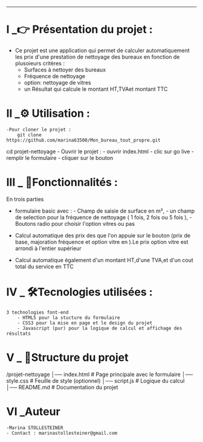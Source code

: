 
---

# I _👉 **Présentation du projet :**
- Ce projet est une application qui permet de calculer automatiquement les prix d'une prestation  de nettoyage des bureaux en fonction de plusoieurs critères :
    - Surfaces à nettoyer des bureaux
    - Fréquence de nettoyage
    - option: nettoyage de vitres
    - un Résultat qui calcule le montant HT,TVAet montant TTC


# II _⚙️ **Utilisation :**
    -Pour cloner le projet :
        git clone https://github.com/marina63500/Mon_bureau_tout_propre.git
cd projet-nettoyage
    - Ouvrir le projet :
        - ouvrir index.html 
        - clic sur go live
        - remplir le formulaire
        - cliquer sur le bouton


# III _ 🚀**Fonctionnalités :**
 En trois parties
 - formulaire basic avec :
        - Champ de saisie de surface en m²,
        - un champ de selection pour la fréquence de nettoyage ( 1 fois, 2 fois ou 5 fois ),
        -Boutons radio pour choisir l'option vitres ou pas

- Calcul automatique des prix des que l'on appuie sur le bouton (prix de base, majoration fréquence et option vitre en ).Le prix option vitre est arrondi à l'entier supérieur

- Calcul automatique également d'un montant HT,d'une
 TVA,et d'un cout total du service en TTC


# IV _ 🛠️**Tecnologies utilisées :**

    3 technologies font-end
        - HTML5 pour la stucture du formulaire
        - CSS3 pour la mise en page et le design du projet
        - Javascript (pur) pour la logique de calcul et affichage des résultats


# V _ 📂**Structure du projet**

/projet-nettoyage
│── index.html        # Page principale avec le formulaire
│── style.css         # Feuille de style (optionnel)
│── script.js         # Logique du calcul
│── README.md         # Documentation du projet



# VI _**Auteur**

    -Marina STOLLESTEINER
    - Contact : marinastollesteiner@gmail.com


 



